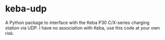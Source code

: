 # keba-udp
A Python package to interface with the Keba P30 C/X-series charging station via UDP. I have no association with Keba, use this code at your own risk.
